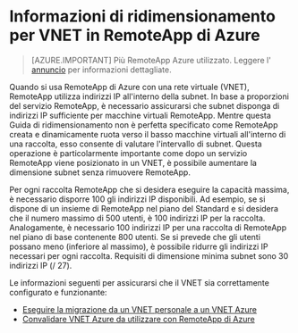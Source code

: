 
<properties
    pageTitle="Informazioni per una VNET in Azure RemoteApp di ridimensionamento | Microsoft Azure"
    description="Informazioni sui requisiti di indirizzi IP per l'esecuzione con un VNET RemoteApp di Azure"
    services="remoteapp"
    documentationCenter=""
    authors="lizap"
    manager="mbaldwin" />

<tags
    ms.service="remoteapp"
    ms.workload="compute"
    ms.tgt_pltfrm="na"
    ms.devlang="na"
    ms.topic="article"
    ms.date="08/15/2016"
    ms.author="elizapo" />



# <a name="sizing-information-for-a-vnet-in-azure-remoteapp"></a>Informazioni di ridimensionamento per VNET in RemoteApp di Azure

> [AZURE.IMPORTANT]
> Più RemoteApp Azure utilizzato. Leggere l' [annuncio](https://go.microsoft.com/fwlink/?linkid=821148) per informazioni dettagliate.

Quando si usa RemoteApp di Azure con una rete virtuale (VNET), RemoteApp utilizza indirizzi IP all'interno della subnet. In base a proporzioni del servizio RemoteApp, è necessario assicurarsi che subnet disponga di indirizzi IP sufficiente per macchine virtuali RemoteApp. Mentre questa Guida di ridimensionamento non è perfetta specificato come RemoteApp creata e dinamicamente ruota verso il basso macchine virtuali all'interno di una raccolta, esso consente di valutare l'intervallo di subnet. Questa operazione è particolarmente importante come dopo un servizio RemoteApp viene posizionato in un VNET, è possibile aumentare la dimensione subnet senza rimuovere RemoteApp.

Per ogni raccolta RemoteApp che si desidera eseguire la capacità massima, è necessario disporre 100 gli indirizzi IP disponibili. Ad esempio, se si dispone di un insieme di RemoteApp nel piano del Standard e si desidera che il numero massimo di 500 utenti, è 100 indirizzi IP per la raccolta. Analogamente, è necessario 100 indirizzi IP per una raccolta di RemoteApp nel piano di base contenente 800 utenti. Se si prevede che gli utenti possano meno (inferiore al massimo), è possibile ridurre gli indirizzi IP necessari per ogni raccolta. Requisiti di dimensione minima subnet sono 30 indirizzi IP (/ 27).

Le informazioni seguenti per assicurarsi che il VNET sia correttamente configurato e funzionante:

- [Eseguire la migrazione da un VNET personale a un VNET Azure](remoteapp-migratevnet.md)
- [Convalidare VNET Azure da utilizzare con RemoteApp di Azure](remoteapp-vnet.md)
